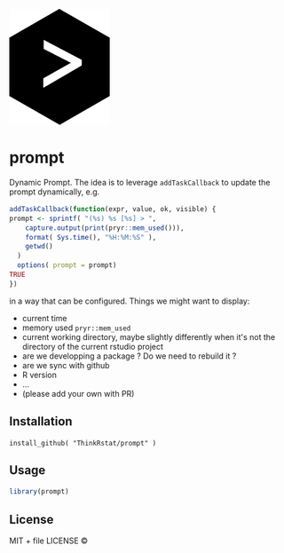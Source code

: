
![](prompt.png)

# prompt

Dynamic Prompt. The idea is to leverage `addTaskCallback` to update the prompt 
dynamically, e.g. 

```r
addTaskCallback(function(expr, value, ok, visible) {
prompt <- sprintf( "(%s) %s [%s] > ", 
    capture.output(print(pryr::mem_used())), 
    format( Sys.time(), "%H:%M:%S" ), 
    getwd()
  ) 
  options( prompt = prompt)
TRUE
})
```

in a way that can be configured. Things we might want to display: 

- current time
- memory used `pryr::mem_used`
- current working directory, maybe slightly differently when it's not the directory of the current rstudio project
- are we developping a package ? Do we need to rebuild it ? 
- are we sync with github
- R version
- ...
- (please add your own with PR)

## Installation

```
install_github( "ThinkRstat/prompt" )
```

## Usage

```r
library(prompt)
```

## License

MIT + file LICENSE © 
